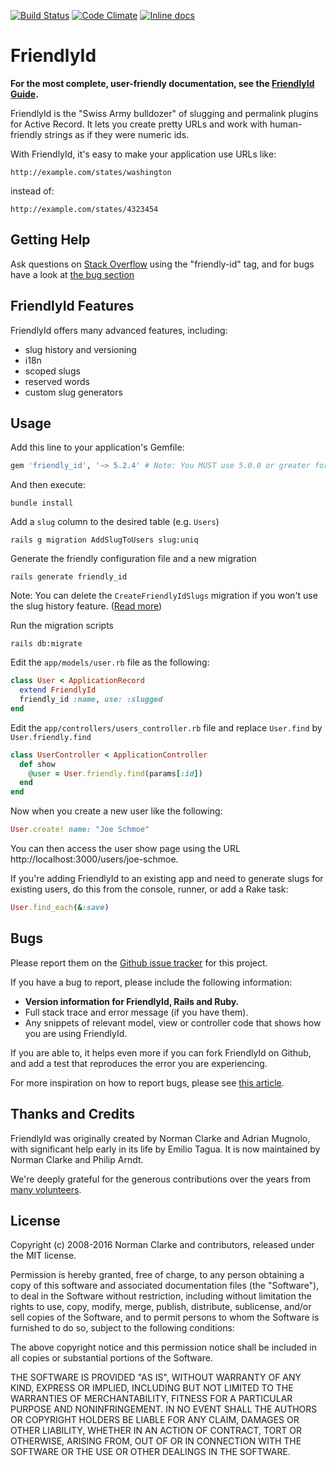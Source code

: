 [![Build Status](https://github.com/norman/friendly_id/workflows/CI/badge.svg)](https://github.com/norman/friendly_id/actions)
[![Code Climate](https://codeclimate.com/github/norman/friendly_id.svg)](https://codeclimate.com/github/norman/friendly_id)
[![Inline docs](http://inch-ci.org/github/norman/friendly_id.svg?branch=master)](http://inch-ci.org/github/norman/friendly_id)

# FriendlyId

**For the most complete, user-friendly documentation, see the [FriendlyId Guide](http://norman.github.io/friendly_id/file.Guide.html).**

FriendlyId is the "Swiss Army bulldozer" of slugging and permalink plugins for
Active Record. It lets you create pretty URLs and work with human-friendly
strings as if they were numeric ids.

With FriendlyId, it's easy to make your application use URLs like:

    http://example.com/states/washington

instead of:

    http://example.com/states/4323454


## Getting Help

Ask questions on [Stack Overflow](http://stackoverflow.com/questions/tagged/friendly-id)
using the "friendly-id" tag, and for bugs have a look at [the bug section](https://github.com/norman/friendly_id#bugs)

## FriendlyId Features

FriendlyId offers many advanced features, including:

 * slug history and versioning
 * i18n
 * scoped slugs
 * reserved words
 * custom slug generators

## Usage

Add this line to your application's Gemfile:

```ruby
gem 'friendly_id', '~> 5.2.4' # Note: You MUST use 5.0.0 or greater for Rails 4.0+
```

And then execute:

```shell
bundle install
```

Add a `slug` column to the desired table (e.g. `Users`)
```shell
rails g migration AddSlugToUsers slug:uniq
```

Generate the friendly configuration file and a new migration

```shell
rails generate friendly_id
```

Note: You can delete the `CreateFriendlyIdSlugs` migration if you won't use the slug history feature. ([Read more](https://norman.github.io/friendly_id/FriendlyId/History.html))

Run the migration scripts

```shell
rails db:migrate
```

Edit the `app/models/user.rb` file as the following:

```ruby
class User < ApplicationRecord
  extend FriendlyId
  friendly_id :name, use: :slugged
end
```

Edit the `app/controllers/users_controller.rb` file and replace `User.find` by `User.friendly.find`

```ruby
class UserController < ApplicationController
  def show
    @user = User.friendly.find(params[:id])
  end
end
```

Now when you create a new user like the following:

```ruby
User.create! name: "Joe Schmoe"
```

You can then access the user show page using the URL http://localhost:3000/users/joe-schmoe.


If you're adding FriendlyId to an existing app and need to generate slugs for
existing users, do this from the console, runner, or add a Rake task:

```ruby
User.find_each(&:save)
```

## Bugs

Please report them on the [Github issue
tracker](http://github.com/norman/friendly_id/issues) for this project.

If you have a bug to report, please include the following information:

* **Version information for FriendlyId, Rails and Ruby.**
* Full stack trace and error message (if you have them).
* Any snippets of relevant model, view or controller code that shows how you
  are using FriendlyId.

If you are able to, it helps even more if you can fork FriendlyId on Github,
and add a test that reproduces the error you are experiencing.

For more inspiration on how to report bugs, please see [this
article](https://www.chiark.greenend.org.uk/~sgtatham/bugs.html).

## Thanks and Credits

FriendlyId was originally created by Norman Clarke and Adrian Mugnolo, with
significant help early in its life by Emilio Tagua. It is now maintained by
Norman Clarke and Philip Arndt.

We're deeply grateful for the generous contributions over the years from [many
volunteers](https://github.com/norman/friendly_id/contributors).

## License

Copyright (c) 2008-2016 Norman Clarke and contributors, released under the MIT
license.

Permission is hereby granted, free of charge, to any person obtaining a copy of
this software and associated documentation files (the "Software"), to deal in
the Software without restriction, including without limitation the rights to
use, copy, modify, merge, publish, distribute, sublicense, and/or sell copies
of the Software, and to permit persons to whom the Software is furnished to do
so, subject to the following conditions:

The above copyright notice and this permission notice shall be included in all
copies or substantial portions of the Software.

THE SOFTWARE IS PROVIDED "AS IS", WITHOUT WARRANTY OF ANY KIND, EXPRESS OR
IMPLIED, INCLUDING BUT NOT LIMITED TO THE WARRANTIES OF MERCHANTABILITY,
FITNESS FOR A PARTICULAR PURPOSE AND NONINFRINGEMENT. IN NO EVENT SHALL THE
AUTHORS OR COPYRIGHT HOLDERS BE LIABLE FOR ANY CLAIM, DAMAGES OR OTHER
LIABILITY, WHETHER IN AN ACTION OF CONTRACT, TORT OR OTHERWISE, ARISING FROM,
OUT OF OR IN CONNECTION WITH THE SOFTWARE OR THE USE OR OTHER DEALINGS IN THE
SOFTWARE.
